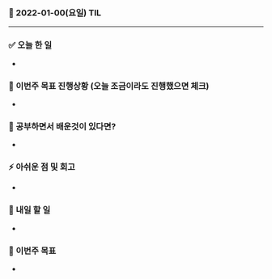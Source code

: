 ### 📆 2022-01-00(요일) TIL

---

### ✅ 오늘 한 일

-

### 🐎 이번주 목표 진행상황 (오늘 조금이라도 진행했으면 체크)

-

### 🤔 공부하면서 배운것이 있다면?

-

### ⚡ 아쉬운 점 및 회고

-

### 🚀 내일 할 일

-

### 🎯 이번주 목표

-

